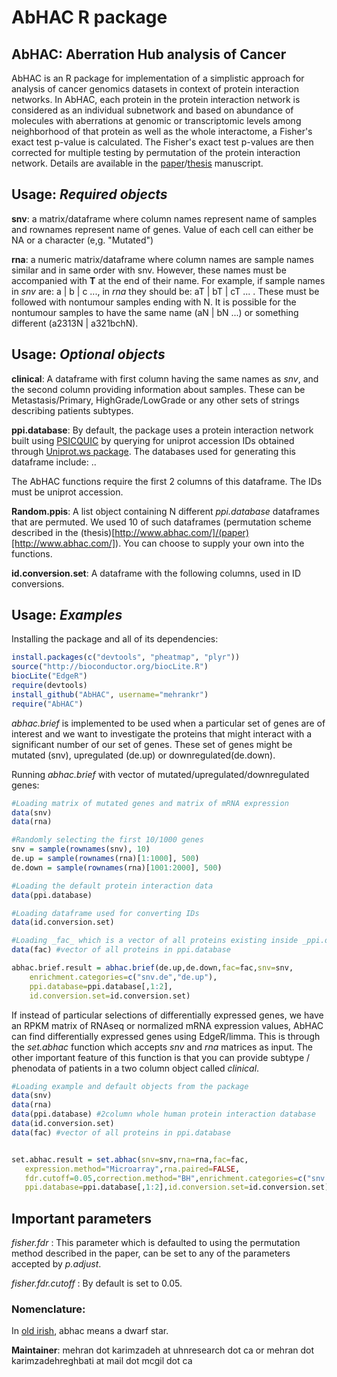 # AbHAC R package 

## AbHAC: Aberration Hub analysis of Cancer


AbHAC is an R package for implementation of a simplistic approach for analysis of 
cancer genomics datasets in context of protein interaction networks. 
In AbHAC, each protein in the protein interaction network is considered as an individual subnetwork 
and based on abundance of molecules with aberrations at genomic
or transcriptomic levels among neighborhood of that protein as well as the whole interactome, a Fisher's exact test
p-value is calculated. The Fisher's exact test p-values are then corrected for multiple testing
by permutation of the protein interaction network. Details are available in the [paper](http://www.abhac.com/)/[thesis](http://www.abhac.com/) manuscript.



## Usage: _Required objects_

__snv__: a matrix/dataframe where column names represent name of samples
and rownames represent name of genes. Value of each cell can either be NA or a character (e,g. "Mutated")

__rna__: a numeric matrix/dataframe where column names are sample names similar and in same order with snv.
However, these names must be accompanied with __T__ at the end of their name. 
For example, if sample names in _snv_ are: a | b | c ..., in _rna_
they should be: aT | bT | cT ... . These must be followed with nontumour samples ending with N.
It is possible for the nontumour samples to have the same name (aN | bN ...) or something different (a2313N | a321bchN).


## Usage: _Optional objects_

__clinical__: A dataframe with first column having the same names as _snv_, and the second column providing information about samples.
These can be Metastasis/Primary, HighGrade/LowGrade or any other sets of strings describing patients subtypes.


__ppi.database__: By default, the package uses a protein interaction network built using [PSICQUIC](http://www.ebi.ac.uk/Tools/webservices/psicquic/view/main.xhtml) 
by querying for uniprot accession IDs obtained through [Uniprot.ws package](http://www.bioconductor.org/packages/release/bioc/html/UniProt.ws.html).
The databases used for generating this dataframe include: ..

The AbHAC functions require the first 2 columns of this dataframe. The IDs must be uniprot accession.


__Random.ppis__: A list object containing N different _ppi.database_ dataframes that are permuted. 
We used 10 of such dataframes (permutation scheme described in the (thesis)[http://www.abhac.com/]/(paper)[http://www.abhac.com/]). 
You can choose to supply your own into the functions.


__id.conversion.set__: A dataframe with the following columns, used in ID conversions.



## Usage: _Examples_

Installing the package and all of its dependencies:

```R
install.packages(c("devtools", "pheatmap", "plyr"))
source("http://bioconductor.org/biocLite.R")
biocLite("EdgeR")
require(devtools)
install_github("AbHAC", username="mehrankr")
require("AbHAC")	
```
_abhac.brief_ is implemented to be used when a particular set of genes are of interest and we
want to investigate the proteins that might interact with a significant number of our set of genes.
These set of genes might be mutated (snv), upregulated (de.up) or downregulated(de.down).

Running _abhac.brief_ with vector of mutated/upregulated/downregulated genes:

```R
#Loading matrix of mutated genes and matrix of mRNA expression
data(snv)
data(rna)

#Randomly selecting the first 10/1000 genes
snv = sample(rownames(snv), 10)
de.up = sample(rownames(rna)[1:1000], 500)
de.down = sample(rownames(rna)[1001:2000], 500)

#Loading the default protein interaction data
data(ppi.database) 

#Loading dataframe used for converting IDs
data(id.conversion.set)

#Loading _fac_ which is a vector of all proteins existing inside _ppi.database_
data(fac) #vector of all proteins in ppi.database

abhac.brief.result = abhac.brief(de.up,de.down,fac=fac,snv=snv,
	enrichment.categories=c("snv.de","de.up"),
	ppi.database=ppi.database[,1:2],
	id.conversion.set=id.conversion.set)
```

If instead of particular selections of differentially expressed genes, we have 
an RPKM matrix of RNAseq or normalized mRNA expression values,
AbHAC can find differentially expressed genes using EdgeR/limma. This is through
the _set.abhac_ function which accepts _snv_ and _rna_ matrices as input.
The other important feature of this function is that you can provide
subtype / phenodata of patients in a two column object called _clinical_.
```R
#Loading example and default objects from the package
data(snv)
data(rna)
data(ppi.database) #2column whole human protein interaction database
data(id.conversion.set)
data(fac) #vector of all proteins in ppi.database


set.abhac.result = set.abhac(snv=snv,rna=rna,fac=fac,
   expression.method="Microarray",rna.paired=FALSE,
   fdr.cutoff=0.05,correction.method="BH",enrichment.categories=c("snv.de","de.up"),
   ppi.database=ppi.database[,1:2],id.conversion.set=id.conversion.set)

```

## Important parameters

_fisher.fdr_ : This parameter which is defaulted to using the permutation method described in the paper, 
can be set to any of the parameters accepted by _p.adjust_.


_fisher.fdr.cutoff_ : By default is set to 0.05.



### Nomenclature:

In [old irish](http://en.wiktionary.org/wiki/abhac), abhac means a dwarf star. 


__Maintainer__: mehran dot karimzadeh at uhnresearch dot ca or mehran dot karimzadehreghbati at mail dot mcgil dot ca

